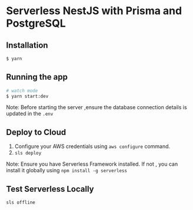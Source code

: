 # Serverless NestJS with Prisma and PostgreSQL

## Installation

```bash
$ yarn
```

## Running the app

```bash
# watch mode
$ yarn start:dev
```

Note: Before starting the server ,ensure the database connection details is updated in the `.env`

## Deploy to Cloud

1. Configure your AWS credentials using `aws configure` command.
2. `sls deploy`

Note: Ensure you have Serverless Framework installed. If not , you can install it globally using `npm install -g serverless`

## Test Serverless Locally

`sls offline`
